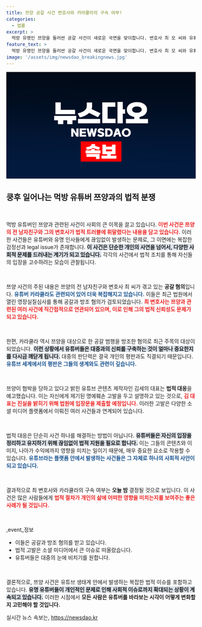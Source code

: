 ```yaml
---
title: 쯔양 공갈 사건 변호사와 카라큘라의 구속 여부!
categories:
  - 법률
excerpt: >
  먹방 유명인 쯔양을 둘러싼 공갈 사건이 새로운 국면을 맞이합니다. 변호사 최 모 씨와 유튜버 카라큘라가 구속 위기에 처한 가운데, 이들의 운명은 오늘 밤 결정됩니다. 궁금증을 자아내는 이 사건의 전말을 확인하세요!
feature_text: >
  먹방 유명인 쯔양을 둘러싼 공갈 사건이 새로운 국면을 맞이합니다. 변호사 최 모 씨와 유튜버 카라큘라가 구속 위기에 처한 가운데, 이들의 운명은 오늘 밤 결정됩니다. 궁금증을 자아내는 이 사건의 전말을 확인하세요!
image: '/assets/img/newsdao_breakingnews.jpg'
---
```


<p><img src="/assets/img/newsdao_breakingnews.jpg" alt="ontimetimes 속보" /></p>

<h2 data-ke-size="size26">쿵후 일어나는 먹방 유튜버 쯔양과의 법적 분쟁</h2>

<p data-ke-size="size16">&nbsp;</p>

<p>먹방 유튜버인 쯔양과 관련된 사건이 사회의 큰 이목을 끌고 있습니다. <b><span style="color: #ee2323;">이번 사건은 쯔양의 전 남자친구와 그의 변호사가 법적 트러블에 휘말렸다는 내용을 담고 있습니다.</span></b> 이러한 사건들은 유튜버와 유명 인사들에게 끊임없이 발생하는 문제로, 그 이면에는 복잡한 감정선과 legal issue가 존재합니다. <b><span style="background-color: #21538527;">이 사건은 단순한 개인의 사연을 넘어서, 다양한 사회적 문제를 드러내는 계기가 되고 있습니다.</span></b> 각각의 사건에서 법적 조치를 통해 자신들의 입장을 고수하려는 모습이 관찰됩니다.</p>

<p data-ke-size="size16">&nbsp;</p>

<p>쯔양 사건의 주된 내용은 쯔양의 전 남자친구와 변호사 최 씨가 겪고 있는 <b>공갈 혐의</b>입니다. <b><span style="color: #1a5490;">유튜버 카라큘라도 관련되어 있어 더욱 복잡해지고 있습니다.</span></b> 이들은 최근 법원에서 열린 영장실질심사를 통해 공갈과 방조 혐의가 검토되었습니다. <b><span style="color: #ee2323;">최 변호사는 쯔양과 관련된 여러 사건에 직간접적으로 연관되어 있으며, 이로 인해 그의 법적 신뢰성도 문제가 되고 있습니다.</span></b></p>

<p data-ke-size="size16">&nbsp;</p>

<p>한편, 카라큘라 역시 쯔양을 대상으로 한 공갈 범행을 방조한 혐의로 최근 주목의 대상이 되었습니다. <b><span style="background-color: #21538527;">이런 상황에서 유튜버들은 대중과의 신뢰를 구축하는 것이 얼마나 중요한지를 다시금 깨닫게 됩니다.</span></b> 대중의 판단력은 결국 개인의 평판과도 직결되기 때문입니다. <b><span style="color: #1a5490;">유튜브 세계에서의 평판은 그들의 생계와도 관련이 깊습니다.</span></b></p>

<p data-ke-size="size16">&nbsp;</p>

<p>쯔양이 협박을 당하고 있다고 밝힌 유튜브 콘텐츠 제작자인 김세의 대표는 <b>법적 대응</b>을 예고했습니다. 이는 자신에게 제기된 명예훼손 고발을 두고 설명하고 있는 것으로, <b><span style="color: #ee2323;">김 대표는 진실을 밝히기 위해 법원에 입장문을 제출할 예정입니다.</span></b> 이러한 고발은 다양한 소셜 미디어 플랫폼에서 이뤄진 여러 사건들과 연계되어 있습니다. </p>

<p data-ke-size="size16">&nbsp;</p>

<p>법적 대응은 단순히 사건 하나를 해결하는 방법이 아닙니다. <b><span style="background-color: #21538527;">유튜버들은 자신의 입장을 정리하고 유지하기 위해 끊임없이 법적 지원을 필요로 합니다.</span></b> 이는 그들의 콘텐츠와 이미지, 나아가 수익에까지 영향을 미치는 일이기 때문에, 매우 중요한 요소로 작용할 수 있습니다. <b><span style="color: #1a5490;">유튜브라는 플랫폼 안에서 발생하는 사건들은 그 자체로 하나의 사회적 사안이 되고 있습니다.</span></b></p>

<p data-ke-size="size16">&nbsp;</p>

<p>결과적으로 최 변호사와 카라큘라의 구속 여부는 <b>오늘 밤</b> 결정될 것으로 보입니다. 이 사건은 많은 사람들에게 <b><span style="color: #ee2323;">법적 절차가 개인의 삶에 어떠한 영향을 미치는지를 보여주는 좋은 사례가 될 것입니다.</span></b> </p>

<p data-ke-size="size16">&nbsp;</p>

<p>,event_정보 </p>

<ul>
    <li>이들은 공갈과 방조 혐의를 받고 있습니다.</li>
    <li>법적 고발은 소셜 미디어에서 큰 이슈로 떠올랐습니다.</li>
    <li>유튜버들은 대중의 눈에 비치기를 원합니다.</li>
</ul>

<p data-ke-size="size16">&nbsp;</p>

<p>결론적으로, 쯔양 사건은 유튜브 생태계 안에서 발생하는 복잡한 법적 이슈를 포함하고 있습니다. <b><span style="background-color: #21538527;">유명 유튜버들이 개인적인 문제로 인해 사회적 이슈로까지 확대되는 상황이 계속되고 있습니다.</span></b> 이러한 시점에서 <b>모든 사람은 유튜버를 바라보는 시각이 어떻게 변화할지 고민해야 할 것입니다.</b></p>
실시간 뉴스 속보는, <a href="https://newsdao.kr" rel="dofollow">https://newsdao.kr</a>


